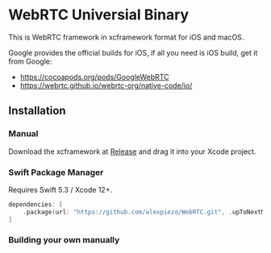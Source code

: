 # WebRTC Universial Binary

This is WebRTC framework in xcframework format for iOS and macOS.

Google provides the official builds for iOS, if all you need is iOS build, get it from Google:

- https://cocoapods.org/pods/GoogleWebRTC
- https://webrtc.github.io/webrtc-org/native-code/io/

## Installation

### Manual 

Download the xcframework at [Release](https://github.com/alexpiezo/WebRTC/releases) and drag it into your Xcode project.

### Swift Package Manager 

Requires Swift 5.3 / Xcode 12+.

```swift
dependencies: [
    .package(url: "https://github.com/alexpiezo/WebRTC.git", .upToNextMajor(from: "1.1.29507"))
]
```

### Building your own manually

